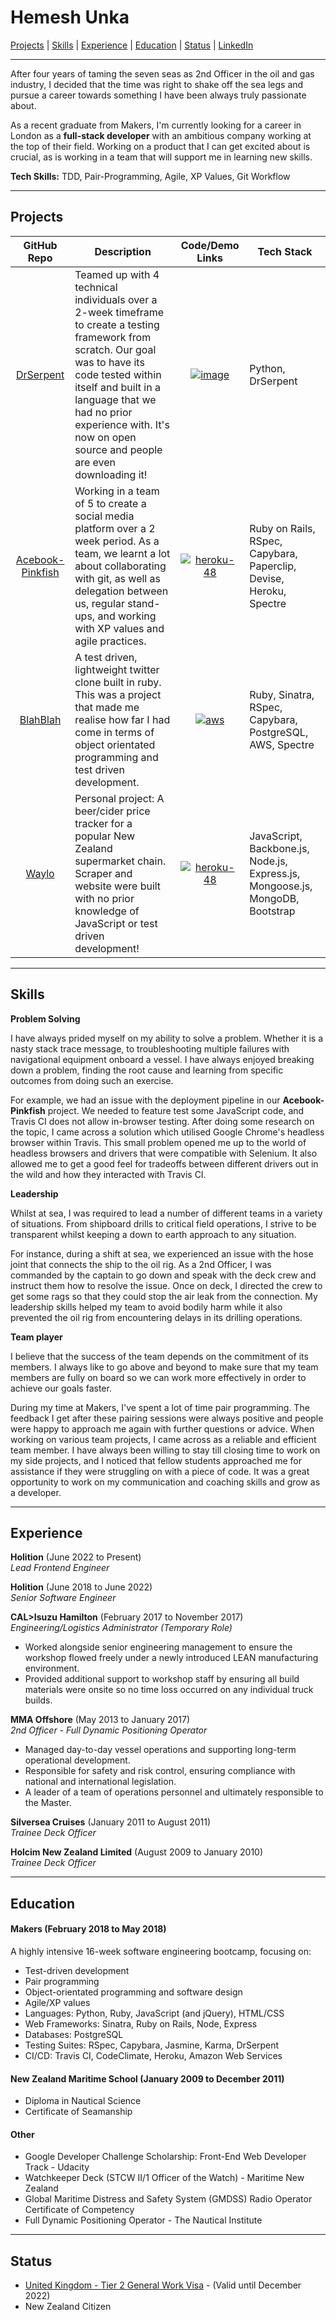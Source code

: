 # Hemesh Unka

[Projects](#projects) | [Skills](#skills) | [Experience](#experience) | [Education](#education) | [Status](#status) | [LinkedIn](https://www.linkedin.com/in/hemesh)

***

After four years of taming the seven seas as 2nd Officer in the oil and gas industry, I decided that the time was right to shake off the sea legs and pursue a career towards something I have been always truly passionate about.

As a recent graduate from Makers, I'm currently looking for a career in London as a **full-stack developer** with an ambitious company working at the top of their field. Working on a product that I can get excited about is crucial, as is working in a team that will support me in learning new skills.

**Tech Skills:** TDD, Pair-Programming, Agile, XP Values, Git Workflow

***

## Projects

| GitHub Repo | Description | Code/Demo Links | Tech Stack |
| :---------: | --------- | :---------: | --------- |
| [DrSerpent][7] | Teamed up with 4 technical individuals over a 2-week timeframe to create a testing framework from scratch. Our goal was to have its code tested within itself and built in a language that we had no prior experience with. It's now on open source and people are even downloading it! | [![image](https://user-images.githubusercontent.com/12001682/39885119-bbc0574c-5483-11e8-8233-93e876e62802.png)][8] | Python, DrSerpent |
| [Acebook-Pinkfish][5] | Working in a team of 5 to create a social media platform over a 2 week period. As a team, we learnt a lot about collaborating with git, as well as delegation between us, regular stand-ups, and working with XP values and agile practices. | [![heroku-48](https://cloud.githubusercontent.com/assets/12953472/18688266/701982fc-7f7b-11e6-8971-5f1e03f554b7.png)][6] | Ruby on Rails, RSpec, Capybara, Paperclip, Devise, Heroku, Spectre |
| [BlahBlah][3] | A test driven, lightweight twitter clone built in ruby. This was a project that made me realise how far I had come in terms of object orientated programming and test driven development. | [![aws](https://user-images.githubusercontent.com/12001682/39510305-3107040a-4de1-11e8-8adf-202174f66428.png)][4] | Ruby, Sinatra, RSpec, Capybara, PostgreSQL, AWS, Spectre  |
| [Waylo][1] | Personal project: A beer/cider price tracker for a popular New Zealand supermarket chain. Scraper and website were built with no prior knowledge of JavaScript or test driven development! | [![heroku-48](https://cloud.githubusercontent.com/assets/12953472/18688266/701982fc-7f7b-11e6-8971-5f1e03f554b7.png)][2] | JavaScript, Backbone.js, Node.js, Express.js, Mongoose.js, MongoDB, Bootstrap

***

## Skills

**Problem Solving**

I have always prided myself on my ability to solve a problem. Whether it is a nasty stack trace message, to troubleshooting multiple failures with navigational equipment onboard a vessel. I have always enjoyed breaking down a problem, finding the root cause and learning from specific outcomes from doing such an exercise.

For example, we had an issue with the deployment pipeline in our **Acebook-Pinkfish** project. We needed to feature test some JavaScript code, and Travis CI does not allow in-browser testing. After doing some research on the topic, I came across a solution which utilised Google Chrome's headless browser within Travis. This small problem opened me up to the world of headless browsers and drivers that were compatible with Selenium. It also allowed me to get a good feel for tradeoffs between different drivers out in the wild and how they interacted with Travis CI.

**Leadership**

Whilst at sea, I was required to lead a number of different teams in a variety of situations. From shipboard drills to critical field operations, I strive to be transparent whilst keeping a down to earth approach to any situation.

For instance, during a shift at sea, we experienced an issue with the hose joint that connects the ship to the oil rig. As a 2nd Officer, I was commanded by the captain to go down and speak with the deck crew and instruct them how to resolve the issue. Once on deck, I directed the crew to get some rags so that they could stop the air leak from the connection.
My leadership skills helped my team to avoid bodily harm while it also prevented the oil rig from encountering delays in its drilling operations.

**Team player**

I believe that the success of the team depends on the commitment of its members. I always like to go above and beyond to make sure that my team members are fully on board so we can work more effectively in order to achieve our goals faster.

During my time at Makers, I've spent a lot of time pair programming. The feedback I get after these pairing sessions were always positive and people were happy to approach me again with further questions or advice. When working on various team projects, I came across as a reliable and efficient team member. I have always been willing to stay till closing time to work on my side projects, and I noticed that fellow students approached me for assistance if they were struggling on with a piece of code. It was a great opportunity to work on my communication and coaching skills and grow as a developer.

***

## Experience

**Holition** (June 2022 to Present)    
*Lead Frontend Engineer*

**Holition** (June 2018 to June 2022)    
*Senior Software Engineer*

**CAL>Isuzu Hamilton** (February 2017 to November 2017)    
*Engineering/Logistics Administrator (Temporary Role)*  
- Worked alongside senior engineering management to ensure the workshop flowed freely under a newly introduced LEAN manufacturing environment.
- Provided additional support to workshop staff by ensuring all build materials were onsite so no time loss occurred on any individual truck builds.

**MMA Offshore** (May 2013 to January 2017)    
*2nd Officer - Full Dynamic Positioning Operator*  
- Managed day-to-day vessel operations and supporting long-term operational development.
- Responsible for safety and risk control, ensuring compliance with national and international legislation.
- A leader of a team of operations personnel and ultimately responsible to the Master.

**Silversea Cruises** (January 2011 to August 2011)  
*Trainee Deck Officer*

**Holcim New Zealand Limited** (August 2009 to January 2010)   
*Trainee Deck Officer*

***

## Education

#### Makers (February 2018 to May 2018)

A highly intensive 16-week software engineering bootcamp, focusing on:
- Test-driven development
- Pair programming
- Object-orientated programming and software design
- Agile/XP values
- Languages: Python, Ruby, JavaScript (and jQuery), HTML/CSS
- Web Frameworks: Sinatra, Ruby on Rails, Node, Express
- Databases: PostgreSQL
- Testing Suites: RSpec, Capybara, Jasmine, Karma, DrSerpent
- CI/CD: Travis CI, CodeClimate, Heroku, Amazon Web Services

#### New Zealand Maritime School (January 2009 to December 2011)

- Diploma in Nautical Science
- Certificate of Seamanship

#### Other

- Google Developer Challenge Scholarship: Front-End Web Developer Track - Udacity
- Watchkeeper Deck (STCW II/1 Officer of the Watch) - Maritime New Zealand
- Global Maritime Distress and Safety System (GMDSS) Radio Operator Certificate of Competency
- Full Dynamic Positioning Operator - The Nautical Institute

***

## Status
- [United Kingdom - Tier 2 General Work Visa](https://www.gov.uk/tier-2-general) - (Valid until December 2022)
- New Zealand Citizen

[1]: http://github.com/Hemesh-Unka/waylo
[2]: http://waylo.herokuapp.com/
[3]: http://github.com/Hemesh-Unka/BlahBlah
[4]: http://blahblah.eu-west-2.elasticbeanstalk.com/
[5]: http://github.com/Hemesh-Unka/acebook-pinkfish
[6]: http://acebook-pinkfish.herokuapp.com/
[7]: http://github.com/DrSerpent/DrSerpent-Core
[8]: https://pypi.org/project/drserpent/
